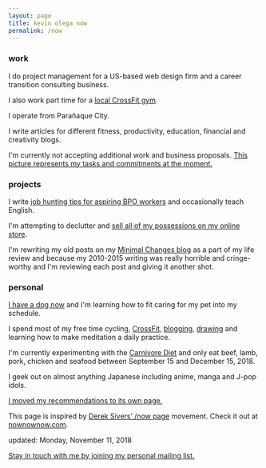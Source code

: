 ```yaml
---
layout: page
title: kevin olega now
permalink: /now
---
```

### work

I do project management for a US-based web design firm and a career transition consulting business.

I also work part time for a [local CrossFit gym][1].

I operate from Parañaque City.

I write articles for different fitness, productivity, education, financial and creativity blogs.

I'm currently not accepting additional work and business proposals. [This picture represents my tasks and commitments at the moment.][2]

### projects

I write [job hunting tips for aspiring BPO workers][3] and occasionally teach English.

I'm attempting to declutter and [sell all of my possessions on my online store][4].

I'm rewriting my old posts on my [Minimal Changes blog][5] as a part of my life review and because my 2010-2015 writing was really horrible and cringe-worthy and I'm reviewing each post and giving it another shot.

### personal

[I have a dog now][7] and I'm learning how to fit caring for my pet into my schedule.

I spend most of my free time cycling, [CrossFit][8], [blogging][9], [drawing][10] and learning how to make meditation a daily practice.

I'm currently experimenting with the [Carnivore Diet][11] and only eat beef, lamb, pork, chicken and seafood between September 15 and December 15, 2018.

I geek out on almost anything Japanese including anime, manga and J-pop idols.

[I moved my recommendations to its own page.][12]

This page is inspired by [Derek Sivers’ /now page][13] movement. Check it out at [nownownow.com][14].

updated: Monday, November 11, 2018

[Stay in touch with me by joining my personal mailing list.][15]

[1]:	http://prcitycf.com/
[2]:	https://photos.app.goo.gl/yjNUrU0n9nNWXYU03
[3]:	http://callcentertrainingtips.com/start
[4]:	https://ph.carousell.com/kevinolega/
[5]:	http://minimalchanges.com/
[7]:	https://www.instagram.com/p/BmHdeaRAnMt/
[8]:	http://prcitycf.com/
[9]:	http://minimalchanges.com
[10]:	https://photos.app.goo.gl/ikZWBgSuOOxXMjaD3
[11]:	http://philippineislandliving.com/carnivore-diet-philippines-first-attempt/
[12]:	http://kevinolega.com/recommends
[13]:	http://sivers.org/nowff
[14]:	http://nownownow.com
[15]:	http://eepurl.com/oCUar